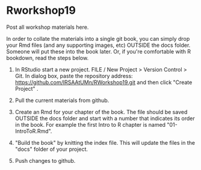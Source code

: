 # Rworkshop19

Post all workshop materials here.  

In order to collate the materials into a single git book, you can simply drop your Rmd files (and any supporting images, etc) OUTSIDE the docs folder.  Someone will put these into the book later.  Or, if you're comfortable with R bookdown, read the steps below.


1. In RStudio start a new project.  FILE / New Project > Version Control > Git.  In dialog box, paste the repository address: https://github.com/IRSAAtUMn/RWorkshop19.git and then click "Create Project" . 

2. Pull the current materials from github.     

3. Create an Rmd for your chapter of the book.  The file should be saved OUTSIDE the docs folder and start with a number that indicates its order in the book.  For example the first Intro to R chapter is named "01-IntroToR.Rmd".

4. "Build the book" by knitting the index file.   This will update the files in the "docs" folder of your project.    

5. Push changes to github.  
    
